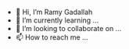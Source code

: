 - 👋 Hi, I’m Ramy Gadallah 
- 🌱 I’m currently learning ...
- 💞️ I’m looking to collaborate on ...
- 📫 How to reach me ...

<!---
ramy-gadallah/ramy-gadallah is a ✨ special ✨ repository because its `README.md` (this file) appears on your GitHub profile.
You can click the Preview link to take a look at your changes.
--->
